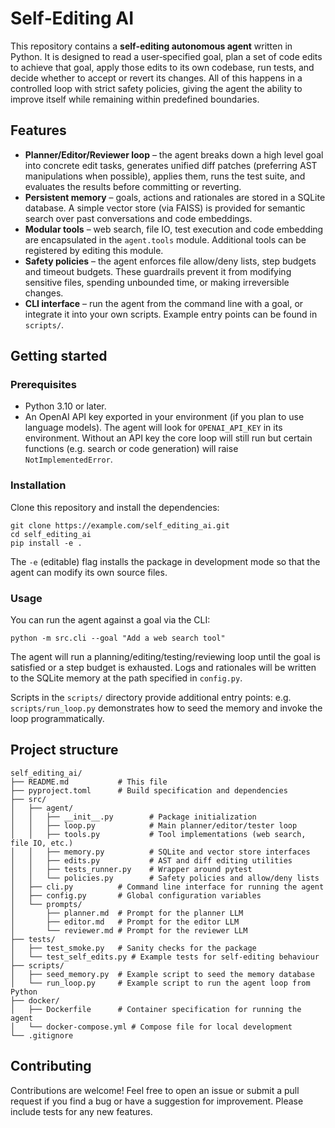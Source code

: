 # Self‑Editing AI

This repository contains a **self‑editing autonomous agent** written in Python.  It is designed to read a user‑specified goal, plan a set of code edits to achieve that goal, apply those edits to its own codebase, run tests, and decide whether to accept or revert its changes.  All of this happens in a controlled loop with strict safety policies, giving the agent the ability to improve itself while remaining within predefined boundaries.

## Features

* **Planner/Editor/Reviewer loop** – the agent breaks down a high level goal into concrete edit tasks, generates unified diff patches (preferring AST manipulations when possible), applies them, runs the test suite, and evaluates the results before committing or reverting.
* **Persistent memory** – goals, actions and rationales are stored in a SQLite database.  A simple vector store (via FAISS) is provided for semantic search over past conversations and code embeddings.
* **Modular tools** – web search, file IO, test execution and code embedding are encapsulated in the `agent.tools` module.  Additional tools can be registered by editing this module.
* **Safety policies** – the agent enforces file allow/deny lists, step budgets and timeout budgets.  These guardrails prevent it from modifying sensitive files, spending unbounded time, or making irreversible changes.
* **CLI interface** – run the agent from the command line with a goal, or integrate it into your own scripts.  Example entry points can be found in `scripts/`.

## Getting started

### Prerequisites

* Python 3.10 or later.
* An OpenAI API key exported in your environment (if you plan to use language models).  The agent will look for `OPENAI_API_KEY` in its environment.  Without an API key the core loop will still run but certain functions (e.g. search or code generation) will raise `NotImplementedError`.

### Installation

Clone this repository and install the dependencies:

```
git clone https://example.com/self_editing_ai.git
cd self_editing_ai
pip install -e .
```

The `-e` (editable) flag installs the package in development mode so that the agent can modify its own source files.

### Usage

You can run the agent against a goal via the CLI:

```
python -m src.cli --goal "Add a web search tool"
```

The agent will run a planning/editing/testing/reviewing loop until the goal is satisfied or a step budget is exhausted.  Logs and rationales will be written to the SQLite memory at the path specified in `config.py`.

Scripts in the `scripts/` directory provide additional entry points: e.g. `scripts/run_loop.py` demonstrates how to seed the memory and invoke the loop programmatically.

## Project structure

```
self_editing_ai/
├── README.md           # This file
├── pyproject.toml      # Build specification and dependencies
├── src/
│   ├── agent/
│   │   ├── __init__.py        # Package initialization
│   │   ├── loop.py            # Main planner/editor/tester loop
│   │   ├── tools.py           # Tool implementations (web search, file IO, etc.)
│   │   ├── memory.py          # SQLite and vector store interfaces
│   │   ├── edits.py           # AST and diff editing utilities
│   │   ├── tests_runner.py    # Wrapper around pytest
│   │   └── policies.py        # Safety policies and allow/deny lists
│   ├── cli.py          # Command line interface for running the agent
│   ├── config.py       # Global configuration variables
│   └── prompts/
│       ├── planner.md  # Prompt for the planner LLM
│       ├── editor.md   # Prompt for the editor LLM
│       └── reviewer.md # Prompt for the reviewer LLM
├── tests/
│   ├── test_smoke.py   # Sanity checks for the package
│   └── test_self_edits.py # Example tests for self‑editing behaviour
├── scripts/
│   ├── seed_memory.py  # Example script to seed the memory database
│   └── run_loop.py     # Example script to run the agent loop from Python
├── docker/
│   ├── Dockerfile      # Container specification for running the agent
│   └── docker-compose.yml # Compose file for local development
└── .gitignore
```

## Contributing

Contributions are welcome!  Feel free to open an issue or submit a pull request if you find a bug or have a suggestion for improvement.  Please include tests for any new features.
